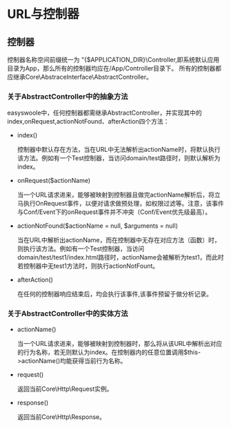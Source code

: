 # URL与控制器
## 控制器
控制器名称空间前缀统一为 "{$APPLICATION_DIR}\Controller,即系统默认应用目录为App，那么所有的控制器均应在/App/Controller目录下。 所有的控制器都应继承Core\AbstraceInterface\AbstractController。
### 关于AbstractController中的抽象方法
easyswoole中，任何控制器都需继承AbstractController，并实现其中的index,onRequest,actionNotFound、afterAction四个方法：
- index()
    
  控制器中默认存在方法，当在URL中无法解析出actionName时，将默认执行该方法。例如有一个Test控制器，当访问domain/test路径时，则默认解析为index。

- onRequest($actionName)
  
  当一个URL请求进来，能够被映射到控制器且做完actionName解析后，将立马执行OnRequest事件，以便对请求做预处理，如权限过滤等。注意，该事件与Conf/Event下的onRequest事件并不冲突（Conf/Event优先级最高）。
  
- actionNotFound($actionName = null, $arguments = null)

  当在URL中解析出actionName，而在控制器中无存在对应方法（函数）时，则执行该方法。例如有一个Test控制器，当访问domain/test/test1/index.html路径时，actionName会被解析为test1，而此时若控制器中无test1方法时，则执行actionNotFount。
- afterAction()
  
  在任何的控制器响应结束后，均会执行该事件,该事件预留于做分析记录。
  
### 关于AbstractController中的实体方法
- actionName()
  
  当一个URL请求进来，能够被映射到控制器时，那么将从该URL中解析出对应的行为名称，若无则默认为index。在控制器内的任意位置调用$this->actionName()均能获得当前行为名称。
  
- request()

  返回当前Core\Http\Request实例。
- response()
    
  返回当前Core\Http\Response。
  

    